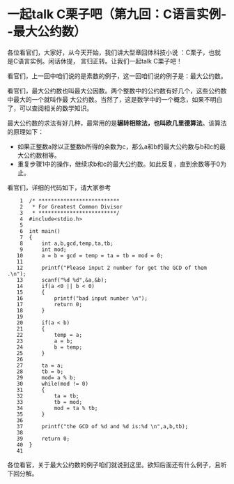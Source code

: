 # 一起talk C栗子吧（第九回：C语言实例--最大公约数）
  
各位看官们，大家好，从今天开始，我们讲大型章回体科技小说 ：C栗子，也就是C语言实例。闲话休提，
言归正转。让我们一起talk C栗子吧！  
  
看官们，上一回中咱们说的是素数的例子，这一回咱们说的例子是：最大公约数。 
   
看官们，最大公约数也叫最大公因数。两个整数中的公约数有好几个，这些公约数中最大的一个就叫作最
大公约数。当然了，这是数学中的一个概念，如果不明白了，可以查阅相关的数学知识。 
  
最大公约数的求法有好几种，最常用的是**辗转相除法，也叫欧几里德算法**。该算法的原理如下：

- 如果正整数a除以正整数b所得的余数为c，那么a和b的最大公约数与b和c的最大公约数相等。
- 重复步骤1中的操作，继续求b和c的最大公约数。如此反复，直到余数等于0为止。
  
看官们，详细的代码如下，请大家参考 
 ```
     1	/* **************************
     2	 * For Greatest Common Divisor
     3	 * *************************/
     4	#include<stdio.h>
     5	
     6	int main()
     7	{
     8		int a,b,gcd,temp,ta,tb;
     9		int mod;
    10		a = b = gcd = temp = ta = tb = mod = 0;
    11	
    12		printf("Please input 2 number for get the GCD of them .\n");
    13		scanf("%d %d",&a,&b);
    14		if(a <0 || b < 0)
    15		{
    16			printf("bad input number \n");
    17			return 0;
    18		}
    19	
    20		if(a < b)
    21		{
    22			temp = a;
    23			a = b;
    24			b = temp;
    25		}
    26	
    27		ta = a;
    28		tb = b;
    29		mod= a % b;
    30		while(mod != 0)
    31		{
    32			ta = tb;
    33			tb = mod;
    34			mod = ta % tb;
    35		}
    36	
    37		printf("the GCD of %d and %d is:%d \n",a,b,tb);
    38	
    39		return 0;
    40	}
    41	
 ```
   
各位看官，关于最大公约数的例子咱们就说到这里。欲知后面还有什么例子，且听下回分解。 
   
